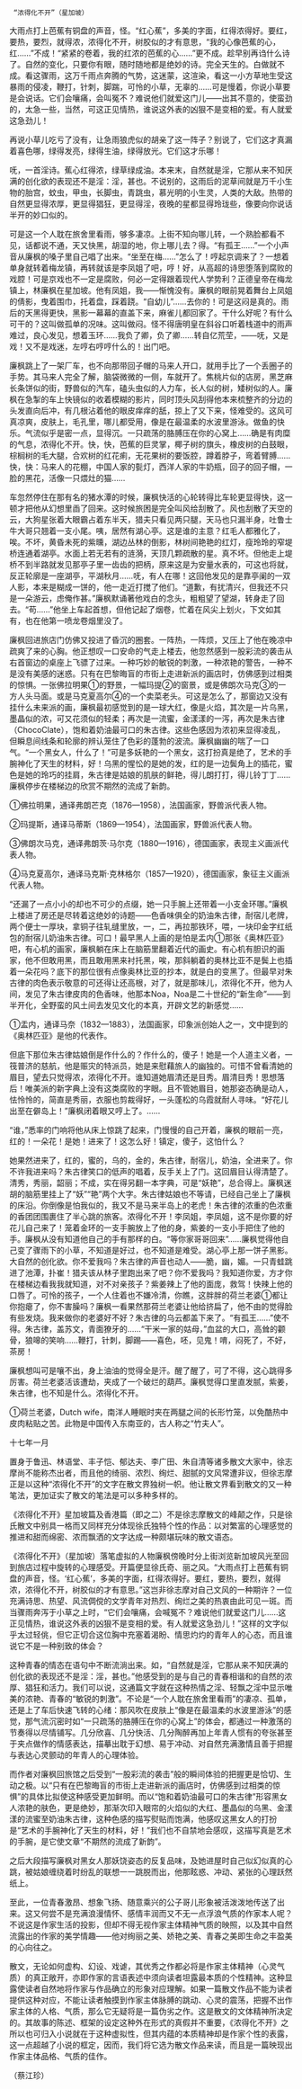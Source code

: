      “浓得化不开”（星加坡） 

   大雨点打上芭蕉有铜盘的声音，怪。“红心蕉”，多美的字面，红得浓得好。要红，要热，要烈，就得浓，浓得化不开，树胶似的才有意思，“我的心像芭蕉的心，红……”不成！“紧紧的卷着，我的红浓的芭蕉的心……”更不成。趁早别再诌什么诗了。自然的变化，只要你有眼，随时随地都是绝妙的诗。完全天生的。白做就不成。看这骤雨，这万千雨点奔腾的气势，这迷蒙，这渲染，看这一小方草地生受这暴雨的侵凌，鞭打，针刺，脚踹，可怜的小草，无辜的……可是慢着，你说小草要是会说话。它们会嚷痛，会叫冤不？难说他们就爱这门儿——出其不意的，使蛮劲的，太急一些，当然，可这正见情热，谁说这外表的凶狠不是变相的爱。有人就爱这急劲儿！

   再说小草儿吃亏了没有，让急雨狼虎似的胡亲了这一阵子？别说了，它们这才真漏着喜色哪，绿得发亮，绿得生油，绿得放光。它们这才乐哪！

   呒，一首淫诗。蕉心红得浓，绿草绿成油。本来末，自然就是淫，它那从来不知厌满的创化欲的表现还不是淫：淫，甚也。不说别的，这雨后的泥草间就是万千小生物的胎宫，蚊虫，甲虫，长脚虫，青跳虫，慕光明的小生灵，人类的大敌。热带的自然更显得浓厚，更显得猖狂，更显得淫，夜晚的星都显得玲珑些，像要向你说话半开的妙口似的。

   可是这一个人耽在旅舍里看雨，够多凄凉。上街不知向哪儿转，一个熟脸都看不见，话都说不通，天又快黑，胡湿的地，你上哪儿去？得。“有孤王……”一个小声音从廉枫的嗓子里自己唱了出来。“坐至在梅……”怎么了！哼起京调来了？一想着单身就转着梅龙镇，再转就该是李凤姐了吧，哼！好，从高超的诗思堕落到腐败的戏腔！可是京戏也不一定是腐败，何必一定得跟着现代人学势利？正德皇帝在梅龙镇上，林廉枫在星加坡。他有凤姐，我——惭愧没有。廉枫的眼前晃着舞台上凤姐的倩影，曳着围巾，托着盘，踩着跷。“自幼儿”……去你的！可是这闷是真的。雨后的天黑得更快，黑影一幕幕的直盖下来，麻雀儿都回家了。干什么好呢？有什么可干的？这叫做孤单的况味。这叫做闷。怪不得唐明皇在斜谷口听着栈道中的雨声难过，良心发见，想着玉环……我负了卿，负了卿……转自亿荒茔，——呒，又是戏！又不是戏迷，左哼右哼哼什么的！出门吧。

   廉枫跳上了一架厂车，也不向那带回子帽的马来人开口，就用手比了一个丢圈子的手势。其马来人完全了解，脑袋微微的一侧，车就开了。焦桃片似的店房，黑芝麻长条饼似的街，野兽似的汽车，磕头虫似的人力车，长人似的树，矮树似的人。廉枫在急掣的车上快镜似的收着模糊的影片，同时顶头风刮得他本来梳整齐的分边的头发直向后冲，有几根沾着他的眼皮痒痒的舐，掠上了又下来，怪难受的。这风可真凉爽，皮肤上，毛孔里，哪儿都受用，像是在最温柔的水波里游泳。做鱼的快乐。气流似乎是密一点，显得沉。一只疏荡的胳膊压在你的心窝上……确是有肉糜的气息，浓得化不开。快，快，芭蕉的巨灵掌，椰子树的旗头，橡皮树的白鼓眼，棕榈树的毛大腿，合欢树的红花痢，无花果树的要饭腔，蹲着脖子，弯着臂膊……快，快：马来人的花棚，中国人家的甏灯，西洋人家的牛奶瓶，回子的回子帽，一脸的黑花，活像一只煨灶的猫……

   车忽然停住在那有名的猪水潭的时候，廉枫快活的心轮转得比车轮更显得快，这一顿才把他从幻想里臿了回来。这时候旅困是完全叫风给刮散了。风也刮散了天空的云，大狗星张着大眼霸占着东半天，猎夫只看见两只腿，天马也只漏半身，吐鲁士牛大哥只翘着一支小尾。咦，居然有湖心亭。这是谁的主意？红毛人都雅化了，唉。不坏，黄昏未死的紫曛，湖边丛林的倒影，林树间艳艳的红灯，瘦玲玲的窄堤桥连通着湖亭。水面上若无若有的涟漪，天顶几颗疏散的星。真不坏。但他走上堤桥不到半路就发见那亭子里一齿齿的把柄，原来这是为安量水表的，可这也将就，反正轮廓是一座湖亭，平湖秋月……呒，有人在哪！这回他发见的是靠亭阑的一双人影，本来是糊成一饼的，他一走近打搅了他们。“道歉，有扰清兴，但我还不只是一朵游云，虑俺作甚。”廉枫默诵著他戏白的念头，粗粗望了望湖，转身走了回去。“苟……”他坐上车起首想，但他记起了烟卷，忙着在风尖上划火，下文如其有，也在他第一喷龙卷烟里没了。

   廉枫回进旅店门仿佛又投进了昏沉的圈套。一阵热，一阵烦，又压上了他在晚凉中疏爽了来的心胸。他正想叹一口安命的气走上楼去，他忽然感到一股彩流的袭击从右首窗边的桌座上飞骠了过来。一种巧妙的敏锐的刺激，一种浓艳的警告，一种不是没有美感的迷惑。只有在巴黎晦盲的市街上走进新派的画店时，仿佛感到过相类的惊惧。一张佛拉明果①的野景，一幅玛提②的窗景，或是佛朗次马克③的一方人头马面。或是马克夏高尔④的一个卖菜老头。可这是怎么了，那窗边又没有挂什么未来派的画，廉枫最初感觉到的是一球大红，像是火焰，其次是一片乌黑，墨晶似的浓，可又花须似的轻柔；再次是一流蜜，金漾漾的一泻，再次是朱古律（ChocoClate），饱和着奶油最可口的朱古律。这些色感因为浓初来显得凌乱，但瞬息间线条和轮廓的辨认笼住了色彩的蓬勃的波流。廉枫幽幽的喘了一口气。“一个黑女人，什么了！”可是多妖艳的一个黑女，这打扮真是绝了，艺术的手腕神化了天生的材料，好！乌黑的惺忪的是她的发，红的是一边鬓角上的插花，蜜色是她的玲巧的挂肩，朱古律是姑娘的肌肤的鲜艳，得儿朗打打，得儿铃丁丁……廉枫停步在楼梯边的欣赏不期然的流成了新韵。

   ①佛拉明果，通译弗朗芒克（1876—1958），法国画家，野兽派代表人物。

   ②玛提斯，通译马蒂斯（1869—1954），法国画家，野兽派代表人物。

   ③佛朗次马克，通译弗朗茨·马尔克（1880—1916），德国画家，表现主义画派代表人物。

   ④马克夏高尔，通译马克斯·克林格尔（1857—1920），德国画家，象征主义画派代表人物。 

   “还漏了一点小小的却也不可少的点缀，她一只手腕上还带着一小支金环哪。”廉枫上楼进了房还是尽转着这绝妙的诗题——色香味俱全的奶油朱古律，耐宿儿老牌，两个便士一厚块，拿铜子往轧缝里放，一，二，再拉那铁环，喂，一块印金字红纸包的耐宿儿奶油朱古律。可口！最早黑人上画的是怕是盂内①那张《奥林匹亚》吧，有心机的画家，廉枫躺在床上在脑筋里翻着近代的画史。有心机有胆识的画家，他不但敢用黑，而且敢用黑来衬托黑，唉，那斜躺着的奥林比亚不是鬓上也插着一朵花吗？底下的那位很有点像奥林比亚的抄本，就是白的变黑了。但最早对朱古律的肉色表示敬意的可还得让还高根，对了，就是那味儿，浓得化不开，他为人间，发见了朱古律皮肉的色香味，他那本Noa，Noa是二十世纪的“新生命”——到半开化，全野蛮的风土间去发见文化的本真，开辟文艺的新感觉……

   ①盂内，通译马奈（1832—1883），法国画家，印象派创始人之一，文中提到的《奥林匹亚》是他的代表作。

   但底下那位朱古律姑娘倒是作什么的？作什么的，傻子！她是一个人道主义者，一筏普济的慈航，他是赈灾的特派员，她是来慰藉旅人的幽独的。可惜不曾看清她的眉目，望去只觉得浓，浓得化不开。谁知道她眉清还是目秀。眉清目秀！思想落后！唯美派的新字典上没有这类腐败的字眼。且不管她眉目，她那姿态确是动人，怯怜怜的，简直是秀丽，衣服也剪裁得好，一头蓬松的乌霞就耐人寻味。“好花儿出至在僻岛上！”廉枫闭着眼又哼上了。……

   “谁，”悉率的门响将他从床上惊跳了起来，门慢慢的自己开着，廉枫的眼前一亮，红的！一朵花！是她！进来了！这怎么好！镇定，傻子，这怕什么？

   她果然进来了，红的，蜜的，乌的，金的，朱古律，耐宿儿，奶油，全进来了。你不许我进来吗？朱古律笑口的低声的唱着，反手关上了门。这回眉目认得清楚了。清秀，秀丽，韶丽；不成，实在得另翻一本字典，可是“妖艳”，总合得上。廉枫迷胡的脑筋里挂上了“妖”“艳”两个大字。朱古律姑娘也不等请，已经自己坐上了廉枫的床沿。你倒像是怕我似的，我又不是马来半岛上的老虎！朱古律的浓重的色浓重的香团团围裹住了半心跳的旅客。浓得化不开！李凤姐，李凤姐，这不是你要的好花儿自己来了！笼着金环的一支手腕放上了他的身，紫姜的一支小手把住了他的手。廉枫从没有知道他自己的手有那样的白。“等你家哥哥回来”……廉枫觉得他自己变了骤雨下的小草，不知道是好过，也不知道是难受。湖心亭上那一饼子黑影。大自然的创化欲。你不爱我吗？朱古律的声音也动人——脆，幽，媚。一只青蛙跳进了池潭，扑崔！猎夫该从林子里跑出来了吧？你不爱我吗？我知道你爱，方才你在楼梯边看我我就知道，对不对亲孩子？紫姜辣上了他的面庞，救驾！快辣上他的口唇了。可怜的孩子，一个人住着也不嫌冷清，你瞧，这胖胖的荷兰老婆①都让你抱瘪了，你不害臊吗？廉枫一看果然那荷兰老婆让他给挤扁了，他不由的觉得脸有些发烧。我来做你的老婆好不好？朱古律的乌云都盖下来了。“有孤王……”使不得。朱古律，盖苏文，青面獠牙的……“干米一家的姑母，”血盆的大口，高耸的颧骨，狼嗥的笑响……鞭打，针刺，脚踢——喜色，呸，见鬼！唷，闷死了，不好，茶房！

   廉枫想叫可是嚷不出，身上油油的觉得全是汗。醒了醒了，可了不得，这心跳得多厉害。荷兰老婆活该遭劫，夹成了一个破烂的葫芦。廉枫觉得口里直发腻，紫姜，朱古律，也不知是什么。浓得化不开。

   ①荷兰老婆，Dutch wife，南洋人睡眠时夹在两腿之间的长形竹笼，以免酷热中皮肉粘贴之苦。此物是中国传入东南亚的，古人称之“竹夫人”。

   十七年一月

   置身于鲁迅、林语堂、丰子恺、郁达夫、李广田、朱自清等诸多散文大家中，徐志摩尚不能称杰出者，而且他的绮丽、浓烈、绚烂、甜腻的文风常遭非议，但徐志摩正是以这种“浓得化不开”的文字在散文界独树一帜。他让散文界看到散文的又一种笔法，更加证实了散文的笔法是可以多种多样的。

   《浓得化不开》星加坡篇及香港篇（即之二）不是徐志摩散文的峰颠之作，只是徐氏散文中别具一格而又同样充分体现徐氏独特个性的作品：以对繁富的心理感觉的推进和甜而绵密、浓而飘洒的文字达成一种颇堪玩味的散文语态。

   《浓得化不开》（星加坡）落笔虚拟的人物廉枫傍晚时分上街浏览新加坡风光至回到旅店过程中旋转的心理感受。开篇便显徐氏奇、丽之风。“大雨点打上芭蕉有铜盘的声音，怪。‘红心蕉’，多美的字面，红得浓得好。要红，要热，要烈，就得浓，浓得化不开，树胶似的才有意思。”这岂非徐志摩对自己文风的一种期许？一位充满诗思、热望、风流倜傥的文学青年对热烈、绚烂之美的热衷由此可见一斑。而当骤雨奔泻于小草之上时，“它们会嚷痛，会喊冤不？难说他们就爱这门儿……这正见情热，谁说这外表的凶狠不是变相的爱。有人就爱这急劲儿！”这样的文字似乎太过轻佻，但它正切合这位胸中充塞着渴盼、情思灼灼的青年人的心态，而且谁说它不是一种别致的体会？

   这种青春的情态在语句中不断流淌出来。如，“自然就是淫，它那从来不知厌满的创化欲的表现还不是淫：淫，甚也。”他感受到的是与自己的青春相谐和的自然的浓厚、猖狂和活力。我们可以说，这通篇文字就在这种热情之淫、轻飘之淫中显示唯美的浓艳、青春的“敏锐的刺激”。不论是“一个人耽在旅舍里看雨”的凄凉、孤单，还是上了车后快速飞转的心绪：那风吹在皮肤上“像是在最温柔的水波里游泳”的感觉，那气流沉密时如“一只疏荡的胳膊压在你的心窝上”的体会，都通过一种激荡的节奏得以尽情铺写。几分欣喜、几分快活、几分陶醉再加上年青人惯有的夸张甚至于夹点做作的情感表达，描摹出耽于幻想、易于冲动、对自然充满激情且善于把握与表达心灵颤动的年青人的心理体验。

   而作者对廉枫回旅馆之后受到“一股彩流的袭击”般的瞬间体验的把握更是恰切、生动之极。以“只有在巴黎晦盲的市街上走进新派的画店时，仿佛感到过相类的惊惧”的具体比拟使这种感受更加鲜明。而以“饱和着奶油最可口的朱古律”形容黑女人浓艳的肤色，更是绝妙，那渐次印入眼帘的火焰似的大红、墨晶似的乌黑、金漾漾的流蜜至奶油朱古律，这种色感的描写熨贴而饱满，他感叹这黑女人的打扮是“艺术的手腕神化了天生的材料，好！”我们也不自禁地会感叹，这描写真是艺术的手腕，是它使文章“不期然的流成了新韵”。

   之后大段描写廉枫对黑女人那妖饶姿态的反复品味，及她进屋时自己似幻似真的心跳，被姑娘缠绕着时纷乱的联想一一跳脱而出，他那眩惑、冲动、紧张的心理跃然纸上。

   至此，一位青春激昂、想象飞扬、随意乘兴的公子哥儿形象被活泼泼地传送了出来。这又何尝不是充满浪漫情怀、感情丰润而又不无一点浮浪气质的作家本人呢？不说这是作家生活的投影，但却不得无视作家主体精神气质的映照，以及其中自然流露出的作家的美学情趣——他对绚丽之美、娇艳之美、青春之美即生命之丰盈美的心向往之。

   散文，无论如何虚构、幻设、戏谑，其优秀之作都必将是作家主体精神（心灵气质）的真正敞开，亦即作家的言语表述中须向读者坦露最本质的个性精神。这种显露使读者自然地将作家与作品确立的形象对应理解。如果一篇散文作品不能为读者提供这种对应，不能让读者触摸到作家主体脉膊的跳动、心灵的震荡，把握不出作家主体的人格、气质，那么它无疑将是一篇伪劣之作。这是散文的文体精神所决定的。其故事的陈述、框架的设定这种外在形式的真假并不重要，《浓得化不开》之所以也可归入小说就在于这种虚拟性，但其内蕴的本质精神却是作家个性的表露，这一点超越了小说的框定，因而，我们将它选为散文作品来读，而且是一篇映现出作家主体品格、气质的佳作。

   （蔡江珍）

